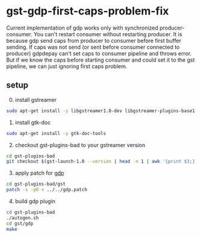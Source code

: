 # gst-gdp-first-caps-problem-fix

Current implementation of gdp works only with synchronized producer-consumer.
You can't restart consumer without restarting producer. It is because gdp send
caps from producer to consumer before first buffer sending. If caps was not
send (or sent before consumer connected to producer) gdpdepay can't set caps
to consumer pipeline and throws error. But if we know the caps before starting
consumer and could set it to the gst pipeline, we can just ignoring first caps
problem.

## setup

0. install gstreamer

```bash
sudo apt-get install -y libgstreamer1.0-dev libgstreamer-plugins-base1.0-dev gstreamer1.0-plugins-base gstreamer1.0-plugins-good gstreamer1.0-plugins-bad
```

1. install gtk-doc

```bash
sudo apt-get install -y gtk-doc-tools
```

2. checkout gst-plugins-bad to your gstreamer version

```bash
cd gst-plugins-bad
git checkout $(gst-launch-1.0 --version | head -n 1 | awk '{print $3;}')
```

3. apply patch for [gdp](gst-plugins-bad/gst/gdp)

```bash
cd gst-plugins-bad/gst
patch -s -p0 < ../../gdp.patch
```

4. build gdp plugin

```bash
cd gst-plugins-bad
./autogen.sh
cd gst/gdp
make
```
